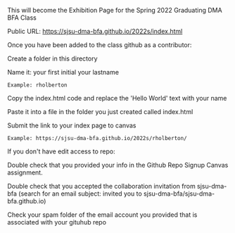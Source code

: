 This  will become the Exhibition Page for the Spring 2022 Graduating  DMA BFA Class

Public URL: https://sjsu-dma-bfa.github.io/2022s/index.html



Once you have been added to the class github as a contributor:

 Create a folder in this directory

  Name it: your first initial your lastname

    Example: rholberton

  Copy the index.html code and replace the 'Hello World'  text with your name

  Paste it into a file in the folder you just created called index.html

  Submit the link to your index page to canvas

    Example: https://sjsu-dma-bfa.github.io/2022s/rholberton/


If you don't have edit access to repo:

Double check that you provided your info in the Github Repo Signup Canvas assignment. 

Double check that you accepted the collaboration invitation from sjsu-dma-bfa (search for an email subject: invited you to sjsu-dma-bfa/sjsu-dma-bfa.github.io)

Check your spam folder of the email account you provided that is associated with your gituhub repo
 
